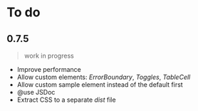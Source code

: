 # To do

## 0.7.5

> work in progress

- Improve performance
- Allow custom elements: _ErrorBoundary_, _Toggles_, _TableCell_
- Allow custom sample element instead of the default first
- @use JSDoc
- Extract CSS to a separate _dist_ file
